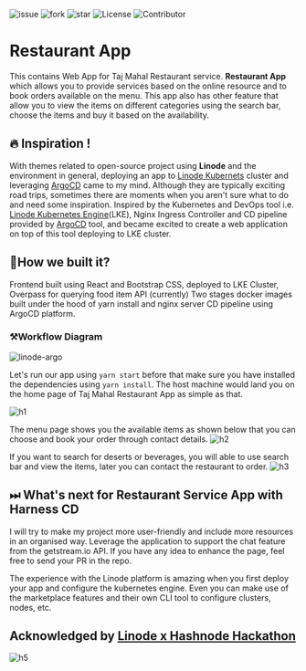 ![issue](https://img.shields.io/github/issues/afzal442/RestuarantApp?style=plastic) ![fork](https://img.shields.io/github/forks/afzal442/RestuarantApp) ![star](https://img.shields.io/github/stars/afzal442/RestuarantApp) ![License](https://img.shields.io/github/license/afzal442/RestuarantApp) ![Contributor](https://img.shields.io/github/contributors/afzal442/RestuarantApp)

# Restaurant App
This contains Web App for Taj Mahal Restaurant service. **Restaurant App** which allows you to provide services based on the online resource and to book orders available on the menu.
This app also has other feature that allow you to view the items on different categories using the search bar, choose the items and buy it based on the availability.

## 🔥 Inspiration !
With themes related to open-source project using **Linode** and the environment in general, deploying an app to [Linode Kubernets](https://cloud.linode.com/linodes) cluster and leveraging [ArgoCD](https://argo-cd.readthedocs.io/) came to my mind. Although they are typically exciting road trips, sometimes there are moments when you aren't sure what to do and need some inspiration.
Inspired by the Kubernetes and DevOps tool i.e. [Linode Kubernetes Engine](https://cloud.linode.com/linodes)(LKE), Nginx Ingress Controller and CD pipeline provided by [ArgoCD](https://argo-cd.readthedocs.io/) tool, and became excited to create a web application on top of this tool deploying to LKE cluster.

## 🤔How we built it?
Frontend built using React and Bootstrap CSS, deployed to LKE Cluster, Overpass for querying food item API (currently) Two stages docker images built under the hood of yarn install and nginx server CD pipeline using ArgoCD platform.

### ⚒️Workflow Diagram

![linode-argo](https://user-images.githubusercontent.com/11625672/176987650-a25cb345-c992-49f7-823d-d2082a2898ac.png)

Let's run our app using `yarn start` before that make sure you have installed the dependencies using `yarn install`. The host machine would land you on the home page of Taj Mahal Restaurant App as simple as that.

![h1](https://user-images.githubusercontent.com/11625672/176757806-350ef4c7-a2ee-46cf-9540-403dbc556592.png)

The menu page shows you the available items as shown below that you can choose and book your order through contact details.
![h2](https://user-images.githubusercontent.com/11625672/176757837-1799a7d4-3af9-4b4e-a570-e355da2432a1.png)

If you want to search for deserts or beverages, you will able to use search bar and view the items, later you can contact the restaurant to order. 
![h3](https://user-images.githubusercontent.com/11625672/176757983-afb8b5ab-878a-4302-90fa-08c90634fd72.png)

## ⏭ What's next for Restaurant Service App with Harness CD
I will try to make my project more user-friendly and include more resources in an organised way. Leverage the application to support the chat feature from the getstream.io API. If you have any idea to enhance the page, feel free to send your PR in the repo.

The experience with the Linode platform is amazing when you first deploy your app and configure the kubernetes engine. Even you can make use of the marketplace features and their own CLI tool to configure clusters, nodes, etc. 

## Acknowledged by [Linode x Hashnode Hackathon](https://townhall.hashnode.com/build-with-linode-hackathon-june-2022?source=tw0622)
![h5](https://user-images.githubusercontent.com/11625672/176758109-809da639-5f9a-484a-bb6f-9f0c42d8db10.png)



